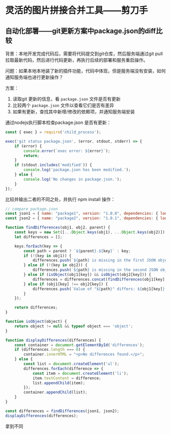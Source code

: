 # 灵活的图片拼接合并工具——剪刀手

## 自动化部署——git更新方案中package.json的diff比较

背景：本地开发完成代码后，需要将代码提交到git仓库，然后服务端通过git pull拉取最新代码，然后进行代码更新，再执行后续的部署和服务重启操作。

问题：如果本地本地装了新的插件功能，代码中体现，但是服务端没有安装，如何通知服务端也进行更新操作？

方案：

1. 读取git 更新的信息，看 ``package.json`` 文件是否有更新
2. 比较两个 ``package.json`` 文件以查看它们是否有差异
3. 如果有更新，查找其中新增/修改的依赖项，并通知服务端安装

通过nodejs执行脚本检查package.json 是否有更新：
```js
const { exec } = require('child_process');

exec('git status package.json', (error, stdout, stderr) => {
    if (error) {
        console.error(`exec error: ${error}`);
        return;
    }
    if (stdout.includes('modified')) {
        console.log('package.json has been modified.');
    } else {
        console.log('No changes in package.json.');
    }
});
```
比较并输出二者的不同之处，并执行 npm install 操作：
```js
// compare package.json
const json1 = { name: "package1", version: "1.0.0", dependencies: { lodash: "^4.17.21" } };
const json2 = { name: "package2", version: "1.0.1", dependencies: { lodash: "^4.17.20" } };

function findDifferences(obj1, obj2, parent) {
    const keys = new Set([...Object.keys(obj1), ...Object.keys(obj2)]);
    let differences = [];

    keys.forEach(key => {
        const path = parent ? `${parent}.${key}` : key;
        if (!(key in obj1)) {
            differences.push(`${path} is missing in the first JSON object.`);
        } else if (!(key in obj2)) {
            differences.push(`${path} is missing in the second JSON object.`);
        } else if (isObject(obj1[key]) && isObject(obj2[key])) {
            differences = differences.concat(findDifferences(obj1[key], obj2[key], path));
        } else if (obj1[key] !== obj2[key]) {
            differences.push(`Value of "${path}" differs: ${obj1[key]} vs ${obj2[key]}`);
        }
    });

    return differences;
}

function isObject(object) {
    return object != null && typeof object === 'object';
}

function displayDifferences(differences) {
    const container = document.getElementById('differences');
    if (differences.length === 0) {
        container.innerHTML = "<p>No differences found.</p>";
    } else {
        const list = document.createElement('ul');
        differences.forEach(difference => {
            const item = document.createElement('li');
            item.textContent = difference;
            list.appendChild(item);
        });
        container.appendChild(list);
    }
}

const differences = findDifferences(json1, json2);
displayDifferences(differences);
```

拿到不同






